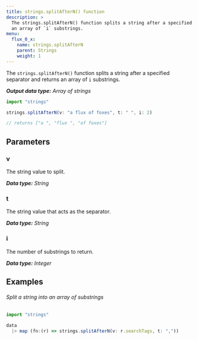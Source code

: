 ```yaml
---
title: strings.splitAfterN() function
description: >
  The strings.splitAfterN() function splits a string after a specified separator and returns
  an array of `i` substrings.
menu:
  flux_0_x:
    name: strings.splitAfterN
    parent: Strings
    weight: 1
---
```


The `strings.splitAfterN()` function splits a string after a specified separator and returns
an array of `i` substrings.

_**Output data type:** Array of strings_

```js
import "strings"

strings.splitAfterN(v: "a flux of foxes", t: " ", i: 2)

// returns ["a ", "flux ", "of foxes"]
```

## Parameters

### v
The string value to split.

_**Data type:** String_

### t
The string value that acts as the separator.

_**Data type:** String_

### i
The number of substrings to return.

_**Data type:** Integer_

## Examples

###### Split a string into an array of substrings
```js
import "strings"

data
  |> map (fn:(r) => strings.splitAfterN(v: r.searchTags, t: ","))
```
